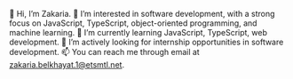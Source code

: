 👋 Hi, I’m Zakaria.
👀 I’m interested in software development, with a strong focus on JavaScript, TypeScript, object-oriented programming, and machine learning.
🌱 I’m currently learning JavaScript, TypeScript, web development.
💼 I’m actively looking for internship opportunities in software development.
📫 You can reach me through email at zakaria.belkhayat.1@etsmtl.net.
